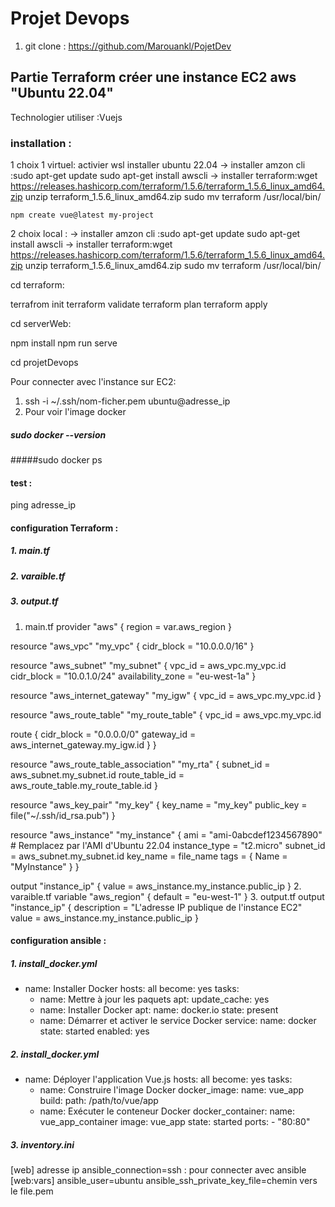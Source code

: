 # Projet Devops

1. git clone : https://github.com/Marouankl/PojetDev

## Partie Terraform créer une instance EC2 aws "Ubuntu 22.04" 

Technologier utiliser :Vuejs

### installation :
1 choix 1 virtuel:
activier wsl 
installer ubuntu 22.04
    -> installer amzon cli :sudo apt-get update
                            sudo apt-get install awscli
    -> installer terraform:wget https://releases.hashicorp.com/terraform/1.5.6/terraform_1.5.6_linux_amd64.zip
                        unzip terraform_1.5.6_linux_amd64.zip
                        sudo mv terraform /usr/local/bin/
      
    npm create vue@latest my-project
2 choix local :
    -> installer amzon cli :sudo apt-get update
                            sudo apt-get install awscli
    -> installer terraform:wget https://releases.hashicorp.com/terraform/1.5.6/terraform_1.5.6_linux_amd64.zip
                        unzip terraform_1.5.6_linux_amd64.zip
                        sudo mv terraform /usr/local/bin/

cd terraform:

 terrafrom init
 terraform validate
 terraform plan
 terraform apply 

cd serverWeb:

npm install 
npm run serve

cd projetDevops

Pour connecter avec l'instance sur EC2:
1. ssh -i ~/.ssh/nom-ficher.pem ubuntu@adresse_ip
2. Pour voir l'image docker
##### sudo docker --version
#####sudo docker ps 

#### test :

ping adresse_ip 


#### configuration Terraform : 

##### 1. main.tf 
##### 2. varaible.tf 
##### 3. output.tf

1. main.tf 
 provider "aws" {
  region = var.aws_region
}

resource "aws_vpc" "my_vpc" {
  cidr_block = "10.0.0.0/16"
}

resource "aws_subnet" "my_subnet" {
  vpc_id     = aws_vpc.my_vpc.id
  cidr_block  = "10.0.1.0/24"
  availability_zone = "eu-west-1a"
}

resource "aws_internet_gateway" "my_igw" {
  vpc_id = aws_vpc.my_vpc.id
}

resource "aws_route_table" "my_route_table" {
  vpc_id = aws_vpc.my_vpc.id

  route {
    cidr_block = "0.0.0.0/0"
    gateway_id = aws_internet_gateway.my_igw.id
  }
}

resource "aws_route_table_association" "my_rta" {
  subnet_id      = aws_subnet.my_subnet.id
  route_table_id = aws_route_table.my_route_table.id
}

resource "aws_key_pair" "my_key" {
  key_name   = "my_key"
  public_key = file("~/.ssh/id_rsa.pub")
}

resource "aws_instance" "my_instance" {
  ami           = "ami-0abcdef1234567890" # Remplacez par l'AMI d'Ubuntu 22.04
  instance_type = "t2.micro"
  subnet_id     = aws_subnet.my_subnet.id
  key_name       = file_name
  tags = {
    Name = "MyInstance"
  }
}

output "instance_ip" {
  value = aws_instance.my_instance.public_ip
}
2. varaible.tf 
 variable "aws_region" {
  default = "eu-west-1"
}
3. output.tf
 output "instance_ip" {
  description = "L'adresse IP publique de l'instance EC2"
  value       = aws_instance.my_instance.public_ip
}

 

####  configuration ansible : 
##### 1. install_docker.yml
- name: Installer Docker
  hosts: all
  become: yes
  tasks:
    - name: Mettre à jour les paquets
      apt:
        update_cache: yes
    - name: Installer Docker
      apt:
        name: docker.io
        state: present
    - name: Démarrer et activer le service Docker
      service:
        name: docker
        state: started
        enabled: yes

##### 2. install_docker.yml

- name: Déployer l'application Vue.js
  hosts: all
  become: yes
  tasks:
    - name: Construire l'image Docker
      docker_image:
        name: vue_app
        build:
          path: /path/to/vue/app
    - name: Exécuter le conteneur Docker
      docker_container:
        name: vue_app_container
        image: vue_app
        state: started
        ports:
          - "80:80"
#####  3. inventory.ini
[web]
adresse ip ansible_connection=ssh : pour connecter avec ansible
[web:vars]
ansible_user=ubuntu
ansible_ssh_private_key_file=chemin vers le file.pem




